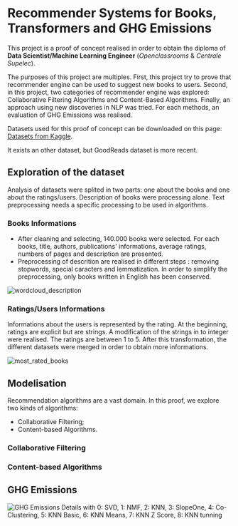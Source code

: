 # Recommender Systems for Books, Transformers and GHG Emissions

This project is a proof of concept realised in order to obtain the diploma of **Data Scientist/Machine Learning Engineer** (*Openclassrooms* & *Centrale Supelec*).

The purposes of this project are multiples. First, this project try to prove that recommender engine can be used to suggest new books to users. Second, in this project, two categories of recommender engine was explored: Collaborative Filtering Algorithms and Content-Based Algorithms. Finally, an approach using new discoveries in NLP was tried. For each methods, an evaluation of GHG Emissions was realised.

Datasets used for this proof of concept can be downloaded on this page:  [Datasets from Kaggle](!https://www.kaggle.com/bahramjannesarr/goodreads-book-datasets-10m).

It exists an other dataset, but GoodReads dataset is more recent. 

## Exploration of the dataset

Analysis of datasets were splited in two parts: one about the books and one about the ratings/users. Description of books were processing alone. Text preprocessing needs a specific processing to be used in algorithms.

### Books Informations

- After cleaning and selecting, 140.000 books were selected. For each books, title, authors, publications' informations, average ratings, numbers of pages and description are presented.
- Preprocessing of descrition are realised in different steps : removing stopwords, special caracters and lemmatization. In order to simplify the preprocessing, only books written in English has been conserved.

![wordcloud_description](https://github.com/Sylvariane/Recommender_System_Books/blob/2f8840306d3899f4ee3ad8e77093d58b99b7118f/Illustrations/wordcloud.png)

### Ratings/Users Informations

Informations about the users is represented by the rating. At the beginning, ratings are explicit but are strings. A modification of the strings in to integer were realised. The ratings are between 1 to 5. After this transformation, the different datasets were merged in order to obtain more informations. 

![most_rated_books](https://github.com/Sylvariane/Recommender_System_Books/blob/2f8840306d3899f4ee3ad8e77093d58b99b7118f/Illustrations/most_rated_books.png)

## Modelisation

Recommendation algorithms are a vast domain. In this proof, we explore two kinds of algorithms: 
- Collaborative Filtering;
- Content-based Algorithms.

### Collaborative Filtering

### Content-based Algorithms

## GHG Emissions

![GHG Emissions Details](https://github.com/Sylvariane/Recommender_System_Books/blob/934ecfe8cfd3f93e450aa8a628d5ca672069a7dc/Illustrations/Emissions_Details.png)
with 0: SVD, 1: NMF, 2: KNN, 3: SlopeOne, 4: Co-Clustering, 5: KNN Basic, 6: KNN Means, 7: KNN Z Score, 8: KNN tunning

